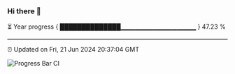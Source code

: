 ### Hi there 👋

⏳ Year progress { ██████████████▁▁▁▁▁▁▁▁▁▁▁▁▁▁▁▁ } 47.23 %

---

⏰ Updated on Fri, 21 Jun 2024 20:37:04 GMT

![Progress Bar CI](https://github.com/IshwaranRudhara/GIT-ACTION/workflows/Progress%20Bar%20CI/badge.svg)
